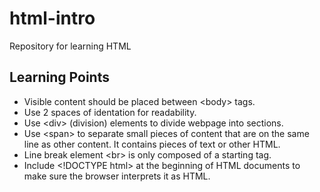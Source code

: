 # html-intro
Repository for learning HTML

## Learning Points
- Visible content should be placed between \<body\> tags.
- Use 2 spaces of identation for readability.
- Use \<div\> (division) elements to divide webpage into sections.
- Use \<span\> to separate small pieces of content that are on the same line as other content. It contains pieces of text or other HTML.
- Line break element \<br\> is only composed of a starting tag. 
- Include \<!DOCTYPE html\> at the beginning of HTML documents to make sure the browser interprets it as HTML.